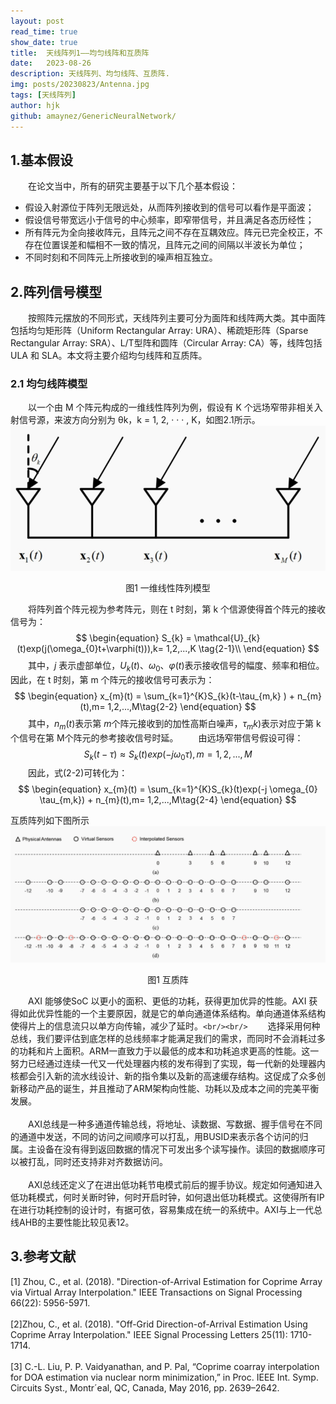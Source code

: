 ```yaml
---
layout: post
read_time: true
show_date: true
title:  天线阵列1——均匀线阵和互质阵
date:   2023-08-26
description: 天线阵列、均匀线阵、互质阵.
img: posts/20230823/Antenna.jpg
tags: [天线阵列]
author: hjk
github: amaynez/GenericNeuralNetwork/
---
```

## 1.基本假设

&emsp;&emsp;在论文当中，所有的研究主要基于以下几个基本假设： 
* 假设入射源位于阵列无限远处，从而阵列接收到的信号可以看作是平面波； 
*  假设信号带宽远小于信号的中心频率，即窄带信号，并且满足各态历经性； 
*  所有阵元为全向接收阵元，且阵元之间不存在互耦效应。阵元已完全校正，不存在位置误差和幅相不一致的情况，且阵元之间的间隔以半波长为单位； 
*  不同时刻和不同阵元上所接收到的噪声相互独立。 

## 2.阵列信号模型

&emsp;&emsp;按照阵元摆放的不同形式，天线阵列主要可分为面阵和线阵两大类。其中面阵包括均匀矩形阵（Uniform Rectangular Array: URA）、稀疏矩形阵（Sparse Rectangular Array: SRA）、L/T型阵和圆阵（Circular Array: CA）等，线阵包括 ULA 和 SLA。本文将主要介绍均匀线阵和互质阵。


### 2.1 均匀线阵模型

&emsp;&emsp;以一个由 M 个阵元构成的一维线性阵列为例，假设有 K 个远场窄带非相关入射信号源，来波方向分别为 θk，k = 1, 2, · · · , K，如图2.1所示。
![The Analytical Engine](./assets/img/posts/20230823/ula.png)

<center>图1 一维线性阵列模型</center>

&emsp;&emsp;将阵列首个阵元视为参考阵元，则在 t 时刻，第 k 个信源使得首个阵元的接收信号为：
$$
\begin{equation}
S_{k} =  \mathcal{U}_{k}(t)exp(j(\omega_{0}t+\varphi(t))),k= 1,2,...,K \tag{2-1}\\
\end{equation}
$$
&emsp;&emsp;其中，$j$ 表示虚部单位，${U}_{k}(t)$、$\omega_{0}$、$\varphi(t)$表示接收信号的幅度、频率和相位。因此，在 t 时刻，第 m 个阵元的接收信号可表示为：
$$
\begin{equation}
x_{m}(t) =  \sum_{k=1}^{K}S_{k}(t-\tau_{m,k} ) + n_{m}(t),m= 1,2,...,M\tag{2-2}
\end{equation}
$$
&emsp;&emsp;其中，${n}_{m}(t)$表示第 ${m}$个阵元接收到的加性高斯白噪声，${\tau}_{m}k)$表示对应于第 k 个信号在第 M个阵元的参考接收信号时延。
&emsp;&emsp;由远场窄带信号假设可得：
$$
\begin{equation}
S_{k}(t-\tau ) \approx  S_{k}(t)exp(-j \omega_{0} \tau),m= 1,2,...,M\tag{2-3}
\end{equation}
$$
&emsp;&emsp;因此，式(2-2)可转化为：
$$
\begin{equation}
x_{m}(t) =  \sum_{k=1}^{K}S_{k}(t)exp(-j \omega_{0} \tau_{m,k}) + n_{m}(t),m= 1,2,...,M\tag{2-4}
\end{equation}
$$

互质阵列如下图所示
![The Analytical Engine](./assets/img/posts/20230823/coprime_array.png)

<center>图1 互质阵</center>

&emsp;&emsp;AXI 能够使SoC 以更小的面积、更低的功耗，获得更加优异的性能。AXI 获得如此优异性能的一个主要原因，就是它的单向通道体系结构。单向通道体系结构使得片上的信息流只以单方向传输，减少了延时。`<br/><br/>`
&emsp;&emsp;选择采用何种总线，我们要评估到底怎样的总线频率才能满足我们的需求，而同时不会消耗过多的功耗和片上面积。ARM一直致力于以最低的成本和功耗追求更高的性能。这一努力已经通过连续一代又一代处理器内核的发布得到了实现，每一代新的处理器内核都会引入新的流水线设计、新的指令集以及新的高速缓存结构。这促成了众多创新移动产品的诞生，并且推动了ARM架构向性能、功耗以及成本之间的完美平衡发展。<br/><br/>
&emsp;&emsp;AXI总线是一种多通道传输总线，将地址、读数据、写数据、握手信号在不同的通道中发送，不同的访问之间顺序可以打乱，用BUSID来表示各个访问的归属。主设备在没有得到返回数据的情况下可发出多个读写操作。读回的数据顺序可以被打乱，同时还支持非对齐数据访问。<br/><br/>
&emsp;&emsp;AXI总线还定义了在进出低功耗节电模式前后的握手协议。规定如何通知进入低功耗模式，何时关断时钟，何时开启时钟，如何退出低功耗模式。这使得所有IP在进行功耗控制的设计时，有据可依，容易集成在统一的系统中。AXI与上一代总线AHB的主要性能比较见表12。

## 3.参考文献

[1] Zhou, C., et al. (2018). "Direction-of-Arrival Estimation for Coprime Array via Virtual Array Interpolation." IEEE Transactions on Signal Processing 66(22): 5956-5971.<br/><br/>
[2]Zhou, C., et al. (2018). "Off-Grid Direction-of-Arrival Estimation Using Coprime Array Interpolation." IEEE Signal Processing Letters 25(11): 1710-1714.<br/><br/>
[3] C.-L. Liu, P. P. Vaidyanathan, and P. Pal, “Coprime coarray interpolation
for DOA estimation via nuclear norm minimization,” in Proc. IEEE Int.
Symp. Circuits Syst., Montr´eal, QC, Canada, May 2016, pp. 2639–2642.
